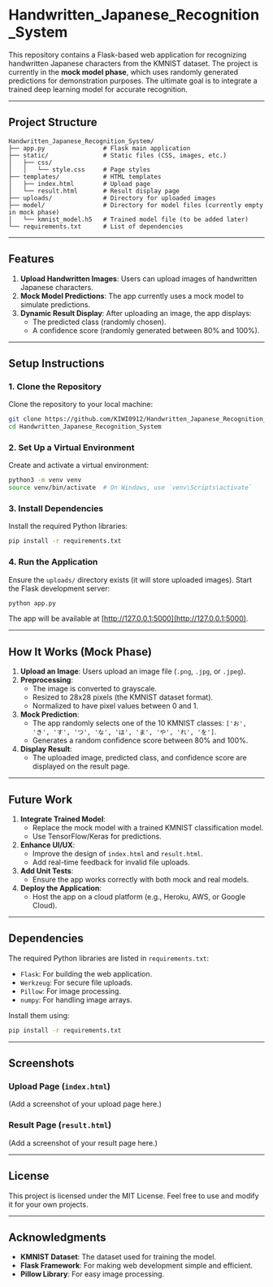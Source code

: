 # Handwritten_Japanese_Recognition_System

This repository contains a Flask-based web application for recognizing handwritten Japanese characters from the KMNIST dataset. The project is currently in the **mock model phase**, which uses randomly generated predictions for demonstration purposes. The ultimate goal is to integrate a trained deep learning model for accurate recognition.

---

## Project Structure

```
Handwritten_Japanese_Recognition_System/
├── app.py                # Flask main application
├── static/               # Static files (CSS, images, etc.)
│   ├── css/
│   │   └── style.css     # Page styles
├── templates/            # HTML templates
│   ├── index.html        # Upload page
│   └── result.html       # Result display page
├── uploads/              # Directory for uploaded images
├── model/                # Directory for model files (currently empty in mock phase)
│   └── kmnist_model.h5   # Trained model file (to be added later)
└── requirements.txt      # List of dependencies
```

---

## Features

1. **Upload Handwritten Images**: Users can upload images of handwritten Japanese characters.
2. **Mock Model Predictions**: The app currently uses a mock model to simulate predictions.
3. **Dynamic Result Display**: After uploading an image, the app displays:
   - The predicted class (randomly chosen).
   - A confidence score (randomly generated between 80% and 100%).

---

## Setup Instructions

### 1. Clone the Repository
Clone the repository to your local machine:
```bash
git clone https://github.com/KIWI0912/Handwritten_Japanese_Recognition_System.git
cd Handwritten_Japanese_Recognition_System
```

### 2. Set Up a Virtual Environment
Create and activate a virtual environment:
```bash
python3 -m venv venv
source venv/bin/activate  # On Windows, use `venv\Scripts\activate`
```

### 3. Install Dependencies
Install the required Python libraries:
```bash
pip install -r requirements.txt
```

### 4. Run the Application
Ensure the `uploads/` directory exists (it will store uploaded images). Start the Flask development server:
```bash
python app.py
```

The app will be available at [http://127.0.0.1:5000](http://127.0.0.1:5000).

---

## How It Works (Mock Phase)

1. **Upload an Image**: Users upload an image file (`.png`, `.jpg`, or `.jpeg`).
2. **Preprocessing**:
   - The image is converted to grayscale.
   - Resized to 28x28 pixels (the KMNIST dataset format).
   - Normalized to have pixel values between 0 and 1.
3. **Mock Prediction**:
   - The app randomly selects one of the 10 KMNIST classes: `['お', 'き', 'す', 'つ', 'な', 'は', 'ま', 'や', 'れ', 'を']`.
   - Generates a random confidence score between 80% and 100%.
4. **Display Result**:
   - The uploaded image, predicted class, and confidence score are displayed on the result page.

---

## Future Work

1. **Integrate Trained Model**:
   - Replace the mock model with a trained KMNIST classification model.
   - Use TensorFlow/Keras for predictions.
2. **Enhance UI/UX**:
   - Improve the design of `index.html` and `result.html`.
   - Add real-time feedback for invalid file uploads.
3. **Add Unit Tests**:
   - Ensure the app works correctly with both mock and real models.
4. **Deploy the Application**:
   - Host the app on a cloud platform (e.g., Heroku, AWS, or Google Cloud).

---

## Dependencies

The required Python libraries are listed in `requirements.txt`:
- `Flask`: For building the web application.
- `Werkzeug`: For secure file uploads.
- `Pillow`: For image processing.
- `numpy`: For handling image arrays.

Install them using:
```bash
pip install -r requirements.txt
```

---

## Screenshots

### Upload Page (`index.html`)
(Add a screenshot of your upload page here.)

### Result Page (`result.html`)
(Add a screenshot of your result page here.)

---

## License

This project is licensed under the MIT License. Feel free to use and modify it for your own projects.

---

## Acknowledgments

- **KMNIST Dataset**: The dataset used for training the model.
- **Flask Framework**: For making web development simple and efficient.
- **Pillow Library**: For easy image processing.
